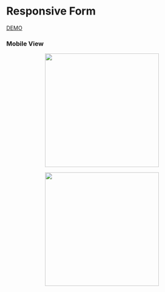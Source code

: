 # Responsive Form

[DEMO](https://eliq1986.github.io/Form/)

### Mobile View
<p align="center">
 <img width="300" src="https://user-images.githubusercontent.com/6277603/42423159-671cdff8-82aa-11e8-896a-5c15bea49c0d.png">
</p>

<p align="center">
 <img width="300" src="https://user-images.githubusercontent.com/6277603/42423159-671cdff8-82aa-11e8-896a-5c15bea49c0d.png">
</p>


